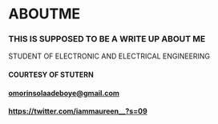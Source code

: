 # ABOUTME
### THIS IS SUPPOSED TO BE A WRITE UP ABOUT ME
STUDENT OF ELECTRONIC AND ELECTRICAL ENGINEERING
#### COURTESY OF STUTERN

#### omorinsolaadeboye@gmail.com
#### https://twitter.com/iammaureen__?s=09
